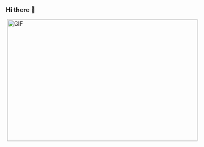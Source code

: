 ### Hi there 👋

 <img align="right" alt="GIF" src="https://github.com/abhisheknaiidu/abhisheknaiidu/blob/master/code.gif?raw=true" width="500" height="320" />

<!--
**ToxicDeeModderr/ToxicDeeModderr** is a ✨ _special_ ✨ repository because its `README.md` (this file) appears on your GitHub profile.

-->
